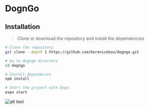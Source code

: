 # DognGo

## Installation

> Clone or download the repository and install the dependencies

```bash
# Clone the repository
git clone --depth 1 https://github.com/berenicebou/dogngo.git

# Go to dogngo directory
cd dogngo

# Install dependecies
npm install

# Start the project with Expo
expo start
```

![alt text](https://github.com/berenicebou/dogngo/blob/master/assets/logo/logo-officiel.ico "Logo DognGo")

